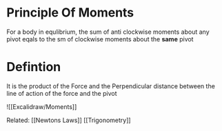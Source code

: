 # Principle Of Moments
For a body in equlibrium, the sum of anti clockwise moments about any pivot eqals to the sm of clockwise moments about the **same** pivot

# Defintion
It is the product of the Force and the Perpendicular distance between the line of action of the force and the pivot

![[Excalidraw/Moments]]


Related:
[[Newtons Laws]]
[[Trigonometry]]